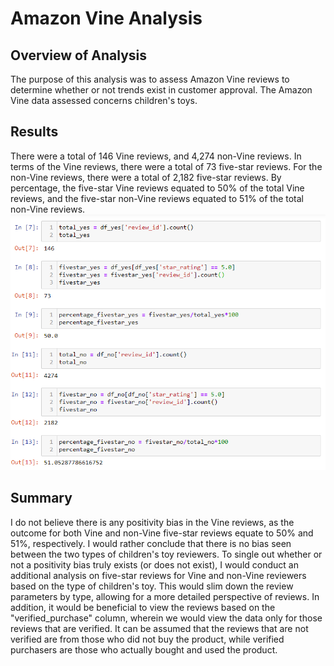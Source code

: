# Amazon Vine Analysis
## Overview of Analysis
The purpose of this analysis was to assess Amazon Vine reviews to determine whether or not trends exist in customer approval. The Amazon Vine data assessed concerns children's toys.

## Results
There were a total of 146 Vine reviews, and 4,274 non-Vine reviews. In terms of the Vine reviews, there were a total of 73 five-star reviews. For the non-Vine reviews, there were a total of 2,182 five-star reviews. By percentage, the five-star Vine reviews equated to 50% of the total Vine reviews, and the five-star non-Vine reviews equated to 51% of the total non-Vine reviews.
![Ratings_PNG](https://github.com/kylegross/Amazon_Vine_Analysis/blob/main/vine_total_ratings.PNG)

## Summary
I do not believe there is any positivity bias in the Vine reviews, as the outcome for both Vine and non-Vine five-star reviews equate to 50% and 51%, respectively. I would rather conclude that there is no bias seen between the two types of children's toy reviewers. To single out whether or not a positivity bias truly exists (or does not exist), I would conduct an additional analysis on five-star reviews for Vine and non-Vine reviewers based on the type of children's toy. This would slim down the review parameters by type, allowing for a more detailed perspective of reviews. In addition, it would be beneficial to view the reviews based on the "verified_purchase" column, wherein we would view the data only for those reviews that are verified. It can be assumed that the reviews that are not verified are from those who did not buy the product, while verified purchasers are those who actually bought and used the product.
